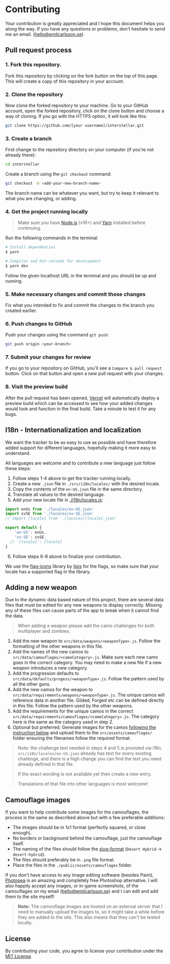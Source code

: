 # Contributing
Your contribution is greatly appreciated and I hope this document helps you along the way. If you have any questions or problems, don't hesitate to send me an email. ([hello@emilcarlsson.se](mailto:hello@emilcarlsson.se)).

## Pull request process

### 1. Fork this repository.
Fork this repository by clicking on the fork button on the top of this page. This will create a copy of this repository in your account.

### 2. Clone the repository
Now clone the forked repository to your machine. Go to your GitHub account, open the forked repository, click on the clone button and choose a way of cloning. If you go with the HTTPS option, it will look like this:
```bash
git clone https://github.com/[your username]/interstellar.git
```

### 3. Create a branch
First change to the repository directory on your computer (if you're not already there):
```bash
cd interstellar
```
Create a branch using the `git checkout` command:
```bash
git checkout -b <add-your-new-branch-name>
```
The branch name can be whatever you want, but try to keep it relevant to what you are changing, or adding.

### 4. Get the project running locally
> Make sure you have [Node.js](https://nodejs.org/) (v16+) and [Yarn](https://yarnpkg.com/getting-started/install) installed before continuing.

Run the following commands in the terminal:
```bash
# Install dependencies
$ yarn

# Compiles and hot-reloads for development
$ yarn dev
```
Follow the given localhost URL in the terminal and you should be up and running.

### 5. Make necessary changes and commit those changes
Fix what you intended to fix and commit the changes to the branch you created earlier.

### 6. Push changes to GitHub
Push your changes using the command `git push`:
```bash
git push origin <your-branch>
```

### 7. Submit your changes for review
If you go to your repository on GitHub, you'll see a `Compare & pull request` button. Click on that button and open a new pull request with your changes.

### 8. Visit the preview build
After the pull request has been opened, [Vercel](https://vercel.com/) will automatically deploy a preview build which can be accessed to see how your added changes would look and function in the final build. Take a minute to test it for any bugs.

## I18n - Internationalization and localization

We want the tracker to be as easy to use as possible and have therefore added support for different languages, hopefully making it more easy to understand.

All languages are welcome and to contribute a new language just follow these steps:

1. Follow steps 1-4 above to get the tracker running locally.
2. Create a new `.json` file in `./src/i18n/locales/` with the desired locale.
3. Copy the contents of the `en-US.json` file in the same directory.
4. Translate all values to the desired language.
5. Add your new locale file in [./i18n/locales.js](https://github.com/carlssonemil/interstellar/blob/main/src/i18n/locales.js):
```javascript
import enUs from './locales/en-US.json'
import svSE from './locales/sv-SE.json'
// import [locale] from './locales/[locale].json'

export default {
	'en-US': enUs,
	'sv-SE': svSE,
  // '[locale]': [locale]
}
```
6. Follow steps 6-8 above to finalize your contribution.

We use the [flag-icons](https://flagicons.lipis.dev/) library by [lipis](https://github.com/lipis) for the flags, so make sure that your locale has a supported flag in the library.

## Adding a new weapon

Due to the dynamic data based nature of this project, there are several data files that must be edited for any new weapons to display correctly. Missing any of these files can cause parts of the app to break when it cannot find the data.

> When adding a weapon please add the camo challenges for both multiplayer and zombies.

1. Add the new weapon to `src/data/weapons/<weaponType>.js`. Follow the formatting of the other weapons in this file.
2. Add the names of the new camos to `src/data/camouflages/<camoCategory>.js`. Make sure each new camo goes in the correct category. You may need to make a new file if a new weapon introduces a new category.
3. Add the progression defaults to `src/data/defaults/progess/<weaponType>.js`. Follow the pattern used by all the other guns.
4. Add the new camos for the weapon to `src/data/requirements/weapons/<weaponType>.js`. The unique camos will reference data in another file. Gilded, Forged etc can be defined directly in this file. Follow the pattern used by the other weapons.
5. Add the requirements for the unique camos in the correct `src/data/requirements/camouflages/<camoCategory>.js`. The category here is the same as the category used in step 2.
6. Optional but preferred. Generate images for the camos [following the instruction below](https://github.com/carlssonemil/interstellar/blob/main/CONTRIBUTING.md#camouflage-images) and upload them to the `src/assets/camouflages/` folder ensuring the filenames follow the required format.

> Note: the challenge text needed in steps 4 and 5 is provided via i18n. `src/i18n/locales/en-US.json` already has text for every existing challenge, and there is a high change you can find the text you need already defined in that file.
>
> If the exact wording is not available yet then create a new entry.
>
> Translations of that file into other languages is most welcome!

## Camouflage images

If you want to help contribute some images for the camouflages, the process is the same as described above but with a few preferable additions:

* The images should be in 1x1 format (perfectly squared, or close enough).
* No borders or background behind the camouflage, just the camouflage itself.
* The naming of the files should follow the [slug-format](https://en.wikipedia.org/wiki/Clean_URL#Slug) (`Desert Hybrid` -> `desert-hybrid`).
* The files should preferably be in `.png` file format.
* Place the files in the `./public/assets/camouflages` folder.

If you don't have access to any image editing software (besides Paint), [Photopea](https://www.photopea.com/) is an amazing and completely free Photoshop alternative. I will also happily accept any images, or in-game screenshots, of the camouflages on my email ([hello@emilcarlsson.se](hello@emilcarlsson.se)) and I can edit and add them to the site myself!

> **Note:** The camouflage images are hosted on an external server that I need to manually upload the images to, so it might take a while before they are added to the site. This also means that they can't be tested locally.

###

###

## License

By contributing your code, you agree to license your contribution under the [MIT License](https://github.com/carlssonemil/interstellar/blob/main/LICENSE).
